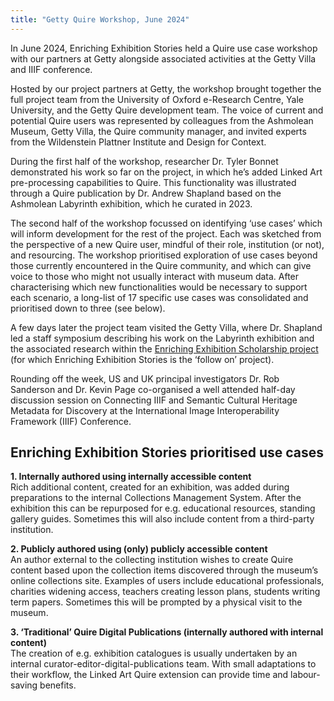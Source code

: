 ```yaml
---
title: "Getty Quire Workshop, June 2024"
---
```

In June 2024, Enriching Exhibition Stories held a Quire use case workshop with our partners at Getty alongside associated activities at the Getty Villa and IIIF conference.

Hosted by our project partners at Getty, the workshop brought together the full project team from the University of Oxford e-Research Centre, Yale University, and the Getty Quire development team. The voice of current and potential Quire users was represented by colleagues from the Ashmolean Museum, Getty Villa, the Quire community manager, and invited experts from the Wildenstein Plattner Institute and Design for Context.

During the first half of the workshop, researcher Dr. Tyler Bonnet demonstrated his work so far on the project, in which he’s added Linked Art pre-processing capabilities to Quire. This functionality was illustrated through a Quire publication by Dr. Andrew Shapland based on the Ashmolean Labyrinth exhibition, which he curated in 2023.

The second half of the workshop focussed on identifying ‘use cases’ which will inform development for the rest of the project. Each was sketched from the perspective of a new Quire user, mindful of their role, institution (or not), and resourcing. The workshop prioritised exploration of use cases beyond those currently encountered in the Quire community, and which can give voice to those who might not usually interact with museum data. After characterising which new functionalities would be necessary to support each scenario, a long-list of 17 specific use cases was consolidated and prioritised down to three (see below).

A few days later the project team visited the Getty Villa, where Dr. Shapland led a staff symposium describing his work on the Labyrinth exhibition and the associated research within the [Enriching Exhibition Scholarship project](https://www.sps.ed.ac.uk/research/research-project/enriching-exhibition-scholarship) (for which Enriching Exhibition Stories is the ‘follow on’ project).

Rounding off the week, US and UK principal investigators Dr. Rob Sanderson and Dr. Kevin Page co-organised a well attended half-day discussion session on Connecting IIIF and Semantic Cultural Heritage Metadata for Discovery at the International Image Interoperability Framework (IIIF) Conference.

## Enriching Exhibition Stories prioritised use cases

**1. Internally authored using internally accessible content**  
Rich additional content, created for an exhibition, was added during preparations to the internal Collections Management System. After the exhibition this can be repurposed for e.g. educational resources, standing gallery guides. Sometimes this will also include content from a third-party institution.

**2. Publicly authored using (only) publicly accessible content**  
An author external to the collecting institution wishes to create Quire content based upon the collection items discovered through the museum’s online collections site. Examples of users include educational professionals, charities widening access, teachers creating lesson plans, students writing term papers. Sometimes this will be prompted by a physical visit to the museum.

**3. ‘Traditional’ Quire Digital Publications (internally authored with internal content)**  
The creation of e.g. exhibition catalogues is usually undertaken by an internal  curator-editor-digital-publications team. With small adaptations to their workflow, the Linked Art Quire extension can provide time and labour-saving benefits.
